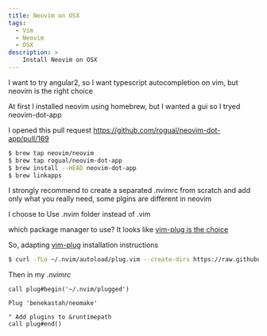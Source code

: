 ```yaml
---
title: Neovim on OSX
tags:
  - Vim
  - Neovim
  - OSX
description: >
    Install Neovim on OSX
---
```


I want to try angular2, so I want typescript autocompletion on vim, but neovim is the right choice

At first I installed neovim using homebrew, but I wanted a gui so I tryed neovim-dot-app

I opened this pull request https://github.com/rogual/neovim-dot-app/pull/169

```bash
$ brew tap neovim/neovim
$ brew tap rogual/neovim-dot-app
$ brew install --HEAD neovim-dot-app
$ brew linkapps
```

I strongly recommend to create a separated .nvimrc from scratch
and add only what you really need, some plgins are different in neovim

I choose to Use .nvim folder instead of .vim

which package manager to use?
It looks like [vim-plug is the choice](https://www.reddit.com/r/neovim/comments/2u6peg/which_package_manager_do_you_use_for_neovim/)

So, adapting [vim-plug][1] installation instructions

```bash
$ curl -fLo ~/.nvim/autoload/plug.vim --create-dirs https://raw.githubusercontent.com/junegunn/vim-plug/master/plug.vim
```

Then in my *.nvimrc*

```
call plug#begin('~/.nvim/plugged')

Plug 'benekastah/neomake'

" Add plugins to &runtimepath
call plug#end()
```

  [1]: https://github.com/junegunn/vim-plug "vim-plug"

